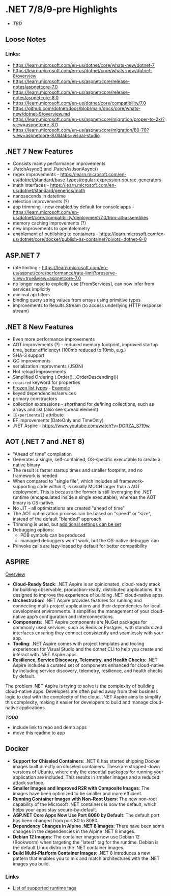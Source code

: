  # .NET 7/8/9-pre Highlights
- *TBD*

## Loose Notes

### Links:
- https://learn.microsoft.com/en-us/dotnet/core/whats-new/dotnet-7
- https://learn.microsoft.com/en-us/dotnet/core/whats-new/dotnet-8/overview
- https://learn.microsoft.com/en-us/aspnet/core/release-notes/aspnetcore-7.0
- https://learn.microsoft.com/en-us/aspnet/core/release-notes/aspnetcore-8.0
- https://learn.microsoft.com/en-us/dotnet/core/compatibility/7.0
- https://github.com/dotnet/docs/blob/main/docs/core/whats-new/dotnet-9/overview.md
- https://learn.microsoft.com/en-us/aspnet/core/migration/proper-to-2x/?view=aspnetcore-8.0
- https://learn.microsoft.com/en-us/aspnet/core/migration/60-70?view=aspnetcore-8.0&tabs=visual-studio

## .NET 7 New Features
- Consists mainly performance improvements
- .PatchAsync() and .PatchAsJsonAsync()
- regex improvements - https://learn.microsoft.com/en-us/dotnet/standard/base-types/regular-expression-source-generators
- math interfaces - https://learn.microsoft.com/en-us/dotnet/standard/generics/math
- nanoseconds in datetime
- relection improvements (?)
- app trimming - now enabled by default for console apps - https://learn.microsoft.com/en-us/dotnet/core/compatibility/deployment/7.0/trim-all-assemblies
- memory caching improvements (?)
- new improvements to opentelemetry
- enablement of publishing to containers - https://learn.microsoft.com/en-us/dotnet/core/docker/publish-as-container?pivots=dotnet-8-0

## ASP.NET 7
- rate limiting - https://learn.microsoft.com/en-us/aspnet/core/performance/rate-limit?preserve-view=true&view=aspnetcore-7.0
- no longer need to explicitly use [FromServices], can now infer from services implicitly
- minimal api filters
- binding query string values from arrays using primitive types
- improvements to Results.Stream (to access underlying HTTP response stream)

## .NET 8 New Features
- Even more performance improvements
- AOT improvements (?) - reduced memory footprint, improved startup time, better efficiencyt (100mb reduced to 10mb, e.g.)
- SHA-3 support
- GC improvements
- serialization improvments (JSON)
- Hot reload improvements
- Simplified Ordering (.Order(), .OrderDescending())
- `required` keyword for properties
- [Frozen list types](https://learn.microsoft.com/en-us/dotnet/api/system.collections.frozen.frozenset-1) - [Example](./FrozenSets/Program.cs)
- keyed dependencies/services
- primary constructors
- collection expressions - shorthand for defining collections, such as arrays and list (also see spread element)
- `[Experimental]` attribute
- EF improvements (DateOnly and TimeOnly)
- .NET Aspire - https://www.youtube.com/watch?v=DORZA_S7f9w

## AOT (.NET 7 and .NET 8)
- "Ahead of time" compilation
- Generates a single, self-contained, OS-specific executable to create a native binary
- The result is faster startup times and smaller footprint, and no framework is needed
- When compared to "single file", which includes all framework-supporting code within it, is usually MUCH larger than a AOT deployment. This is because the former is still leveraging the .NET runtime (encapsulated inside a single executable), whereas the AOT binary is OS-native.
- No JIT - all optimizations are created "ahead of time"
- The AOT optimization process can be based on "speed" or "size", instead of the default "blended" approach
- Trimming is used, but [additional settings can be set](https://learn.microsoft.com/en-us/dotnet/core/deploying/trimming/trimming-options?pivots=dotnet-8-0)
- Debugging options:
    - PDB symbols can be produced
    - managed debuggers won't work, but the OS-native debugger can
- P/invoke calls are lazy-loaded by default for better compatibility


## ASPIRE

[Overview](https://learn.microsoft.com/en-us/dotnet/aspire/get-started/aspire-overview)

- **Cloud-Ready Stack**: .NET Aspire is an opinionated, cloud-ready stack for building observable, production-ready, distributed applications. It's designed to improve the experience of building .NET cloud-native apps.
- **Orchestration**: .NET Aspire provides features for running and connecting multi-project applications and their dependencies for local development environments. It simplifies the management of your cloud-native app’s configuration and interconnections.
- **Components**: .NET Aspire components are NuGet packages for commonly used services, such as Redis or Postgres, with standardized interfaces ensuring they connect consistently and seamlessly with your app.
- **Tooling**: .NET Aspire comes with project templates and tooling experiences for Visual Studio and the dotnet CLI to help you create and interact with .NET Aspire apps.
- **Resilience, Service Discovery, Telemetry, and Health Checks**: .NET Aspire includes a curated set of components enhanced for cloud-native by including service discovery, telemetry, resilience, and health checks by default.

The problem .NET Aspire is trying to solve is the complexity of building cloud-native apps. Developers are often pulled away from their business logic to deal with the complexity of the cloud. .NET Aspire aims to simplify this complexity, making it easier for developers to build and manage cloud-native applications.

***TODO***
- include link to repo and demo apps
- move this readme to app

## Docker
- **Support for Chiseled Containers**: .NET 8 has started shipping Docker images built directly on chiseled containers. These are stripped-down versions of Ubuntu, where only the essential packages for running your application are included. This results in smaller images and a reduced attack surface.
- **Smaller Images and Improved R2R with Composite Images**: The images have been optimized to be smaller and more efficient.
- **Running Container Images with Non-Root Users**: The new non-root capability of the Microsoft .NET containers is now the default, which helps your apps stay secure-by-default.
- **ASP.NET Core Apps Now Use Port 8080 by Default**: The default port has been changed from port 80 to 8080.
- **Dependency Changes in Alpine .NET 8 Images**: There have been some changes in the dependencies in the Alpine .NET 8 images.
- **Debian 12 Images**: The container images now use Debian 12 (Bookworm) when targeting the "latest" tag for the runtime. Debian is the default Linux distro in the .NET container images.
- **Build Multi-Platform Container Images**: .NET 8 introduces a new pattern that enables you to mix and match architectures with the .NET images you build.

### Links
- [List of supported runtime tags](https://hub.docker.com/_/microsoft-dotnet-runtime/)